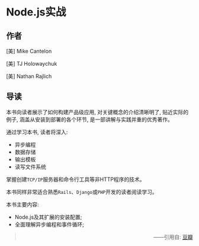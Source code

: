 # Node.js实战

## 作者

[美] Mike Cantelon

[美] TJ Holowaychuk

[美] Nathan Rajlich

## 导读

本书向读者展示了如何构建产品级应用, 对关键概念的介绍清晰明了, 贴近实际的例子, 涵盖从安装到部署的各个环节, 是一部讲解与实践并重的优秀著作。

通过学习本书, 读者将深入:

- 异步编程
- 数据存储
- 输出模板
- 读写文件系统

掌握创建`TCP/IP`服务器和命令行工具等非HTTP程序的技术。

本书同样非常适合熟悉`Rails`、`Django`或`PHP`开发的读者阅读学习。

本书主要内容:

- Node.js及其扩展的安装配置;
- 全面理解异步编程和事件循环;

> <p style="text-align: right;">——引用自: <a href="https://book.douban.com">豆瓣</a></p>